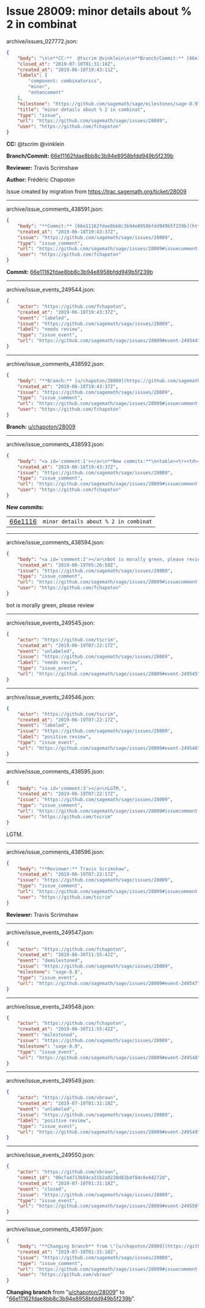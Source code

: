 # Issue 28009: minor details about % 2 in combinat

archive/issues_027772.json:
```json
{
    "body": "\n\n**CC:**  @tscrim @vinklein\n\n**Branch/Commit:** [66e11162fdae8bb8c3b94e8958bfdd949b5f239b](https://github.com/sagemath/sagetrac-mirror/commit/66e11162fdae8bb8c3b94e8958bfdd949b5f239b)\n\n**Reviewer:** Travis Scrimshaw\n\n**Author:** Fr\u00e9d\u00e9ric Chapoton\n\nIssue created by migration from https://trac.sagemath.org/ticket/28009\n\n",
    "closed_at": "2019-07-10T01:31:18Z",
    "created_at": "2019-06-18T19:43:11Z",
    "labels": [
        "component: combinatorics",
        "minor",
        "enhancement"
    ],
    "milestone": "https://github.com/sagemath/sage/milestones/sage-8.9",
    "title": "minor details about % 2 in combinat",
    "type": "issue",
    "url": "https://github.com/sagemath/sage/issues/28009",
    "user": "https://github.com/fchapoton"
}
```


**CC:**  @tscrim @vinklein

**Branch/Commit:** [66e11162fdae8bb8c3b94e8958bfdd949b5f239b](https://github.com/sagemath/sagetrac-mirror/commit/66e11162fdae8bb8c3b94e8958bfdd949b5f239b)

**Reviewer:** Travis Scrimshaw

**Author:** Frédéric Chapoton

Issue created by migration from https://trac.sagemath.org/ticket/28009





---

archive/issue_comments_438591.json:
```json
{
    "body": "**Commit:** [66e11162fdae8bb8c3b94e8958bfdd949b5f239b](https://github.com/sagemath/sagetrac-mirror/commit/66e11162fdae8bb8c3b94e8958bfdd949b5f239b)",
    "created_at": "2019-06-18T19:43:37Z",
    "issue": "https://github.com/sagemath/sage/issues/28009",
    "type": "issue_comment",
    "url": "https://github.com/sagemath/sage/issues/28009#issuecomment-438591",
    "user": "https://github.com/fchapoton"
}
```

**Commit:** [66e11162fdae8bb8c3b94e8958bfdd949b5f239b](https://github.com/sagemath/sagetrac-mirror/commit/66e11162fdae8bb8c3b94e8958bfdd949b5f239b)



---

archive/issue_events_249544.json:
```json
{
    "actor": "https://github.com/fchapoton",
    "created_at": "2019-06-18T19:43:37Z",
    "event": "labeled",
    "issue": "https://github.com/sagemath/sage/issues/28009",
    "label": "needs review",
    "type": "issue_event",
    "url": "https://github.com/sagemath/sage/issues/28009#event-249544"
}
```



---

archive/issue_comments_438592.json:
```json
{
    "body": "**Branch:** [u/chapoton/28009](https://github.com/sagemath/sagetrac-mirror/tree/u/chapoton/28009)",
    "created_at": "2019-06-18T19:43:37Z",
    "issue": "https://github.com/sagemath/sage/issues/28009",
    "type": "issue_comment",
    "url": "https://github.com/sagemath/sage/issues/28009#issuecomment-438592",
    "user": "https://github.com/fchapoton"
}
```

**Branch:** [u/chapoton/28009](https://github.com/sagemath/sagetrac-mirror/tree/u/chapoton/28009)



---

archive/issue_comments_438593.json:
```json
{
    "body": "<a id='comment:1'></a>\n**New commits:**\n<table><tr><td><a href=\"https://github.com/sagemath/sagetrac-mirror/commit/66e11162fdae8bb8c3b94e8958bfdd949b5f239b\">66e1116</a></td><td><code>minor details about % 2 in combinat</code></td></tr></table>\n",
    "created_at": "2019-06-18T19:43:37Z",
    "issue": "https://github.com/sagemath/sage/issues/28009",
    "type": "issue_comment",
    "url": "https://github.com/sagemath/sage/issues/28009#issuecomment-438593",
    "user": "https://github.com/fchapoton"
}
```

<a id='comment:1'></a>
**New commits:**
<table><tr><td><a href="https://github.com/sagemath/sagetrac-mirror/commit/66e11162fdae8bb8c3b94e8958bfdd949b5f239b">66e1116</a></td><td><code>minor details about % 2 in combinat</code></td></tr></table>




---

archive/issue_comments_438594.json:
```json
{
    "body": "<a id='comment:2'></a>\nbot is morally green, please review",
    "created_at": "2019-06-19T05:26:50Z",
    "issue": "https://github.com/sagemath/sage/issues/28009",
    "type": "issue_comment",
    "url": "https://github.com/sagemath/sage/issues/28009#issuecomment-438594",
    "user": "https://github.com/fchapoton"
}
```

<a id='comment:2'></a>
bot is morally green, please review



---

archive/issue_events_249545.json:
```json
{
    "actor": "https://github.com/tscrim",
    "created_at": "2019-06-19T07:22:17Z",
    "event": "unlabeled",
    "issue": "https://github.com/sagemath/sage/issues/28009",
    "label": "needs review",
    "type": "issue_event",
    "url": "https://github.com/sagemath/sage/issues/28009#event-249545"
}
```



---

archive/issue_events_249546.json:
```json
{
    "actor": "https://github.com/tscrim",
    "created_at": "2019-06-19T07:22:17Z",
    "event": "labeled",
    "issue": "https://github.com/sagemath/sage/issues/28009",
    "label": "positive review",
    "type": "issue_event",
    "url": "https://github.com/sagemath/sage/issues/28009#event-249546"
}
```



---

archive/issue_comments_438595.json:
```json
{
    "body": "<a id='comment:3'></a>\nLGTM.",
    "created_at": "2019-06-19T07:22:17Z",
    "issue": "https://github.com/sagemath/sage/issues/28009",
    "type": "issue_comment",
    "url": "https://github.com/sagemath/sage/issues/28009#issuecomment-438595",
    "user": "https://github.com/tscrim"
}
```

<a id='comment:3'></a>
LGTM.



---

archive/issue_comments_438596.json:
```json
{
    "body": "**Reviewer:** Travis Scrimshaw",
    "created_at": "2019-06-19T07:22:17Z",
    "issue": "https://github.com/sagemath/sage/issues/28009",
    "type": "issue_comment",
    "url": "https://github.com/sagemath/sage/issues/28009#issuecomment-438596",
    "user": "https://github.com/tscrim"
}
```

**Reviewer:** Travis Scrimshaw



---

archive/issue_events_249547.json:
```json
{
    "actor": "https://github.com/fchapoton",
    "created_at": "2019-06-30T11:55:42Z",
    "event": "demilestoned",
    "issue": "https://github.com/sagemath/sage/issues/28009",
    "milestone": "sage-8.8",
    "type": "issue_event",
    "url": "https://github.com/sagemath/sage/issues/28009#event-249547"
}
```



---

archive/issue_events_249548.json:
```json
{
    "actor": "https://github.com/fchapoton",
    "created_at": "2019-06-30T11:55:42Z",
    "event": "milestoned",
    "issue": "https://github.com/sagemath/sage/issues/28009",
    "milestone": "sage-8.9",
    "type": "issue_event",
    "url": "https://github.com/sagemath/sage/issues/28009#event-249548"
}
```



---

archive/issue_events_249549.json:
```json
{
    "actor": "https://github.com/vbraun",
    "created_at": "2019-07-10T01:31:18Z",
    "event": "unlabeled",
    "issue": "https://github.com/sagemath/sage/issues/28009",
    "label": "positive review",
    "type": "issue_event",
    "url": "https://github.com/sagemath/sage/issues/28009#event-249549"
}
```



---

archive/issue_events_249550.json:
```json
{
    "actor": "https://github.com/vbraun",
    "commit_id": "00cfa4713b84ca31b2a0228d83b4f84c6e44272d",
    "created_at": "2019-07-10T01:31:18Z",
    "event": "closed",
    "issue": "https://github.com/sagemath/sage/issues/28009",
    "type": "issue_event",
    "url": "https://github.com/sagemath/sage/issues/28009#event-249550"
}
```



---

archive/issue_comments_438597.json:
```json
{
    "body": "**Changing branch** from \"[u/chapoton/28009](https://github.com/sagemath/sagetrac-mirror/tree/u/chapoton/28009)\" to \"[66e11162fdae8bb8c3b94e8958bfdd949b5f239b](https://github.com/sagemath/sagetrac-mirror/commit/66e11162fdae8bb8c3b94e8958bfdd949b5f239b)\".",
    "created_at": "2019-07-10T01:31:18Z",
    "issue": "https://github.com/sagemath/sage/issues/28009",
    "type": "issue_comment",
    "url": "https://github.com/sagemath/sage/issues/28009#issuecomment-438597",
    "user": "https://github.com/vbraun"
}
```

**Changing branch** from "[u/chapoton/28009](https://github.com/sagemath/sagetrac-mirror/tree/u/chapoton/28009)" to "[66e11162fdae8bb8c3b94e8958bfdd949b5f239b](https://github.com/sagemath/sagetrac-mirror/commit/66e11162fdae8bb8c3b94e8958bfdd949b5f239b)".
